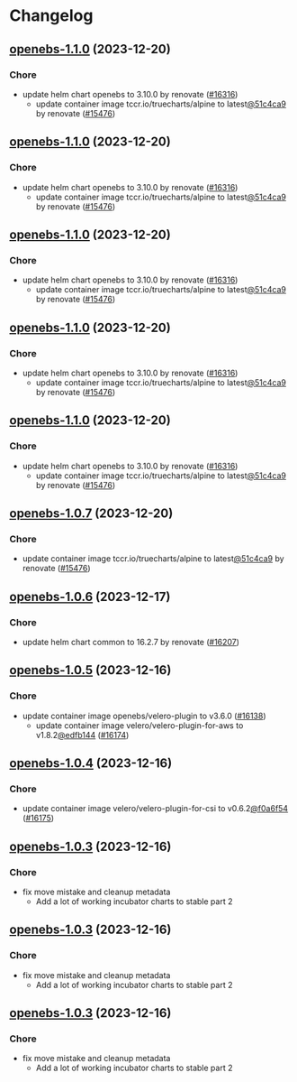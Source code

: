 # Changelog



## [openebs-1.1.0](https://github.com/truecharts/charts/compare/openebs-1.0.6...openebs-1.1.0) (2023-12-20)

### Chore

- update helm chart openebs to 3.10.0 by renovate ([#16316](https://github.com/truecharts/charts/issues/16316))
  - update container image tccr.io/truecharts/alpine to latest[@51c4ca9](https://github.com/51c4ca9) by renovate ([#15476](https://github.com/truecharts/charts/issues/15476))
  
  


## [openebs-1.1.0](https://github.com/truecharts/charts/compare/openebs-1.0.6...openebs-1.1.0) (2023-12-20)

### Chore

- update helm chart openebs to 3.10.0 by renovate ([#16316](https://github.com/truecharts/charts/issues/16316))
  - update container image tccr.io/truecharts/alpine to latest[@51c4ca9](https://github.com/51c4ca9) by renovate ([#15476](https://github.com/truecharts/charts/issues/15476))
  
  


## [openebs-1.1.0](https://github.com/truecharts/charts/compare/openebs-1.0.6...openebs-1.1.0) (2023-12-20)

### Chore

- update helm chart openebs to 3.10.0 by renovate ([#16316](https://github.com/truecharts/charts/issues/16316))
  - update container image tccr.io/truecharts/alpine to latest[@51c4ca9](https://github.com/51c4ca9) by renovate ([#15476](https://github.com/truecharts/charts/issues/15476))
  
  


## [openebs-1.1.0](https://github.com/truecharts/charts/compare/openebs-1.0.6...openebs-1.1.0) (2023-12-20)

### Chore

- update helm chart openebs to 3.10.0 by renovate ([#16316](https://github.com/truecharts/charts/issues/16316))
  - update container image tccr.io/truecharts/alpine to latest[@51c4ca9](https://github.com/51c4ca9) by renovate ([#15476](https://github.com/truecharts/charts/issues/15476))
  
  


## [openebs-1.1.0](https://github.com/truecharts/charts/compare/openebs-1.0.6...openebs-1.1.0) (2023-12-20)

### Chore

- update helm chart openebs to 3.10.0 by renovate ([#16316](https://github.com/truecharts/charts/issues/16316))
  - update container image tccr.io/truecharts/alpine to latest[@51c4ca9](https://github.com/51c4ca9) by renovate ([#15476](https://github.com/truecharts/charts/issues/15476))
  
  


## [openebs-1.0.7](https://github.com/truecharts/charts/compare/openebs-1.0.6...openebs-1.0.7) (2023-12-20)

### Chore

- update container image tccr.io/truecharts/alpine to latest[@51c4ca9](https://github.com/51c4ca9) by renovate ([#15476](https://github.com/truecharts/charts/issues/15476))
  
  


## [openebs-1.0.6](https://github.com/truecharts/charts/compare/openebs-1.0.5...openebs-1.0.6) (2023-12-17)

### Chore

- update helm chart common to 16.2.7 by renovate ([#16207](https://github.com/truecharts/charts/issues/16207))
  
  


## [openebs-1.0.5](https://github.com/truecharts/charts/compare/openebs-1.0.4...openebs-1.0.5) (2023-12-16)

### Chore

- update container image openebs/velero-plugin to v3.6.0 ([#16138](https://github.com/truecharts/charts/issues/16138))
  - update container image velero/velero-plugin-for-aws to v1.8.2[@edfb144](https://github.com/edfb144) ([#16174](https://github.com/truecharts/charts/issues/16174))
  
  


## [openebs-1.0.4](https://github.com/truecharts/charts/compare/openebs-1.0.3...openebs-1.0.4) (2023-12-16)

### Chore

- update container image velero/velero-plugin-for-csi to v0.6.2[@f0a6f54](https://github.com/f0a6f54) ([#16175](https://github.com/truecharts/charts/issues/16175))
  
  


## [openebs-1.0.3](https://github.com/truecharts/charts/compare/openebs-1.0.0...openebs-1.0.3) (2023-12-16)

### Chore

- fix move mistake and cleanup metadata
  - Add a lot of working incubator charts to stable part 2
  
  


## [openebs-1.0.3](https://github.com/truecharts/charts/compare/openebs-1.0.0...openebs-1.0.3) (2023-12-16)

### Chore

- fix move mistake and cleanup metadata
  - Add a lot of working incubator charts to stable part 2
  
  


## [openebs-1.0.3](https://github.com/truecharts/charts/compare/openebs-1.0.0...openebs-1.0.3) (2023-12-16)

### Chore

- fix move mistake and cleanup metadata
  - Add a lot of working incubator charts to stable part 2
  
  